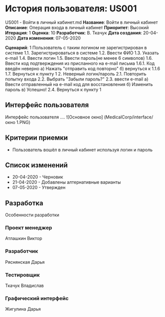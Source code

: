# История пользователя: US001
US001 - Войти в личный кабинет.md
**Название**: Войти в личный кабинет
**Описание**: Операция входа в личный кабинет
**Приоритет**: Высокий
**Итерация**: 1
**Оценка**: 10
**Разработчик**: В. Ткачук
**Дата создания**: 20-04-2020
**Дата изменения**: 07-05-2020

**Сценарий**:
1 Пользователь с таким логином не зарегистрирован в системе
  1.1. Зарегистрироваться в системе
  1.2. Ввести ФИО
  1.3. Указать e-mail
  1.4. Ввести логин
  1.5. Ввести пароль(не менее 6 символов)
  1.6. Ввести код подтверждения из присланного на e-mail письма
    1.6.1. Код введён неверно
            а) Нажать "отправить код повторно"
            б) вернуться к 1.1.6
  1.7. Вернуться к пункту 1
 2. Неверный логин/пароль
  2.1. Повторить попытку входа
  2.2. Выбрать "Забыли пароль?"
  2.3. ввести e-mail
         а) Ввести отправленный на e-mail код для восстановления
         б) Изменить пароль
         в) Успешно!
  2.4. Вернуться к пункту 1

## Интерфейс пользователя
Интерфейс пользователя ....
![Основное окно] (MedicalCorp/interface/окно 1.PNG)

## Критерии приемки
- Пользователь вошёл в личный кабинет используя логин и пароль

## Список изменений
- 20-04-2020 - Черновик
- 21-04-2020 - Добавлены алтернативные варианты
- 07-05-2020 - Утвержден

## Разработка
Особенности разработки

### Проект менеджер
  Атлашкин Виктор
### Разработчик
  Ряснянская Дарья
### Тестировщик
  Ткачук Владислав
### Графический интерфейс
  Жигулина Дарья
